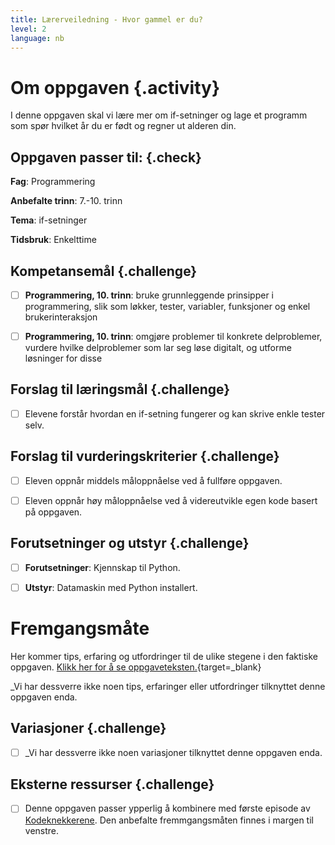 ```yaml
---
title: Lærerveiledning - Hvor gammel er du?
level: 2
language: nb
---
```



# Om oppgaven {.activity}

I denne oppgaven skal vi lære mer om if-setninger og lage et programm som spør hvilket år du er født og regner ut alderen din.


## Oppgaven passer til: {.check}

 __Fag__: Programmering

 __Anbefalte trinn__: 7.-10. trinn

 __Tema__: if-setninger

 __Tidsbruk__: Enkelttime


## Kompetansemål {.challenge}

 
 - [ ] __Programmering, 10. trinn__: bruke grunnleggende prinsipper i programmering, slik som løkker, tester, variabler, funksjoner og enkel brukerinteraksjon

 - [ ] __Programmering, 10. trinn__: omgjøre problemer til konkrete delproblemer, vurdere hvilke delproblemer som lar seg løse digitalt, og utforme løsninger for disse


## Forslag til læringsmål {.challenge}

 - [ ]  Elevene forstår hvordan en if-setning fungerer og kan skrive enkle tester selv.


## Forslag til vurderingskriterier {.challenge}

 - [ ] Eleven oppnår middels måloppnåelse ved å fullføre oppgaven.

 - [ ] Eleven oppnår høy måloppnåelse ved å videreutvikle egen kode basert på oppgaven. 

 
## Forutsetninger og utstyr {.challenge}

 - [ ]  __Forutsetninger__: Kjennskap til Python.

 - [ ]  __Utstyr__: Datamaskin med Python installert.


# Fremgangsmåte

 Her kommer tips, erfaring og utfordringer til de ulike stegene i den faktiske oppgaven. [Klikk her for å se oppgaveteksten.](../hvor_gammel_er_du/hvor_gammel_er_du.html){target=_blank}

 _Vi har dessverre ikke noen tips, erfaringer eller utfordringer tilknyttet denne oppgaven enda.


## Variasjoner {.challenge}


 - [ ]  _Vi har dessverre ikke noen variasjoner tilknyttet denne oppgaven enda.


## Eksterne ressurser {.challenge}

 - [ ] Denne oppgaven passer ypperlig å kombinere med første episode av [Kodeknekkerene](https://www.nrk.no/skole/xl/kodeknekkerne-1.13033753#Episode%201:%20Hvis/ellers). Den anbefalte fremmgangsmåten finnes i margen til venstre.






